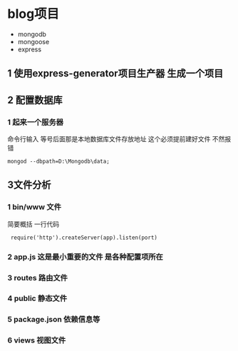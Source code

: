# blog项目
* mongodb
* mongoose
* express

## 1 使用express-generator项目生产器 生成一个项目



## 2 配置数据库

### 1 起来一个服务器

命令行输入  等号后面那是本地数据库文件存放地址 这个必须提前建好文件 不然报错

```
mongod --dbpath=D:\Mongodb\data;
```

## 3文件分析
### 1 bin/www 文件

简要概括 一行代码
```
 require('http').createServer(app).listen(port)
```
### 2  app.js  这是最小重要的文件 是各种配置项所在




### 3 routes 路由文件
### 4 public 静态文件
### 5 package.json  依赖信息等
### 6 views 视图文件




